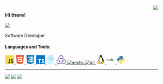 <img align='right' src="https://github-readme-stats.vercel.app/api?username=vzsoares&show_icons=true&title_color=783c00&text_color=af552e&icon_color=783c00&bg_color=f8efd4&include_all_commits=true&cache_seconds=2300&rank_icon=github">

### Hi there!

<img src="https://img.shields.io/static/v1?label=Overview&message=ViniciusZenha&color=f8efd4&style=for-the-badge&logo=GitHub">

<p aling='left'>

Software Developer 

#### Languages and Tools: </br>

  <a href="https://developer.mozilla.org/en-US/docs/Web/JavaScript" target="_blank">
    <img
      src="https://raw.githubusercontent.com/devicons/devicon/master/icons/javascript/javascript-original.svg"
      alt="javascript"
      width="30"
      height="30"
    />
  </a>
  <a href="https://developer.mozilla.org/en-US/docs/Glossary/HTML5" target="_blank">
    <img
      src="https://raw.githubusercontent.com/devicons/devicon/master/icons/html5/html5-original.svg"
      alt="html5"
      width="30"
      height="30"
    />
  </a>
  <a href="https://developer.mozilla.org/en-US/docs/Web/CSS" target="_blank">
    <img
      src="https://raw.githubusercontent.com/devicons/devicon/master/icons/css3/css3-original.svg"
      alt="css3"
      width="30"
      height="30"
    />
  </a>
  <a href="https://www.typescriptlang.org/" target="_blank">
    <img
      src="https://raw.githubusercontent.com/devicons/devicon/master/icons/typescript/typescript-original.svg"
      alt="typescript"
      width="30"
      height="30"
    />
  </a>
  <a href="https://reactjs.org/" target="_blank">
    <img
      src="https://raw.githubusercontent.com/devicons/devicon/master/icons/react/react-original-wordmark.svg"
      alt="react"
      width="30"
      height="30"
    />
  </a>
<a href="https://redux.js.org" target="_blank">
    <img
      src="https://raw.githubusercontent.com/devicons/devicon/master/icons/redux/redux-original.svg"
      alt="redux"
      width="30"
      height="30"
    />
  </a>
  <a href="https://nextjs.org/" target="_blank">
    <img
      src="https://upload.vectorlogo.zone/logos/nextjs/images/60eff509-53dd-4280-92e7-7318fa02e934.svg"
      alt="nextjs"
      width="30"
      height="30"
    />
  </a>
  <a href="https://git-scm.com/" target="_blank">
    <img
      src="https://www.vectorlogo.zone/logos/git-scm/git-scm-icon.svg"
      alt="git"
      width="30"
      height="30"
    />
  </a>
  <a href="https://www.linux.org/" target="_blank">
    <img
      src="https://raw.githubusercontent.com/devicons/devicon/master/icons/linux/linux-original.svg"
      alt="linux"
      width="30"
      height="30"
    />
  </a>
  <a href="https://nodejs.org" target="_blank">
    <img
      src="https://raw.githubusercontent.com/devicons/devicon/master/icons/nodejs/nodejs-original-wordmark.svg"
      alt="nodejs"
      width="30"
      height="30"
    />
  </a>
  <a href="https://www.python.org" target="_blank">
    <img
      src="https://raw.githubusercontent.com/devicons/devicon/master/icons/python/python-original.svg"
      alt="python"
      width="30"
      height="30"
    />
  </a>
<hr>
<p>
  <a href="https://www.linkedin.com/in/vinicius-zenha-817297226/" alt="Linkedin" target="_blank">
  <img src="https://img.shields.io/badge/-Linkedin-0e76a8?style=flat-square&logo=Linkedin&logoColor=white&link=https://www.linkedin.com/in/vinicius-zenha-817297226/" /></a>

  <a href="https://github.com/vzsoares" alt="GitHub" target="_blank">
  <img src="https://img.shields.io/badge/-GitHub-f8efd4?style=flat-square&logo=GitHub&logoColor=black&link=https://github.com/vzsoares" /></a>

  <a href="mailto:vinicius.zenha@gmail.com" alt="Gmail" target="_blank">
  <img src="https://img.shields.io/badge/-Gmail-FF0000?style=flat-square&labelColor=FF0000&logo=gmail&logoColor=white&link=vinicius.zenha@gmail.com" /></a>
 </p>
